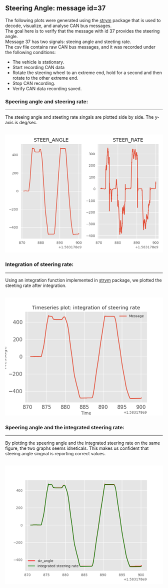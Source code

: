 ## Steering Angle: message id=37

The following plots were generated using the [strym](https://github.com/jmscslgroup/strym) package that is used to decode, visualize, and analyse CAN bus messages.<br/> 
The goal here is to verify that the message with id 37 provides the steering angle.<br/> Message 37 has two signals: steeing angle and steeting rate.<br/> The csv file contains raw CAN bus messages, and it was recorded under the following conditions:
+ The vehicle is stationary. 
+ Start recording CAN data
+ Rotate the steering wheel to an extreme end, hold for a second and then rotate to the other extreme end.
+ Stop CAN recording.
+ Verify CAN data recording saved.


### Speering angle and steering rate:
--- 
The steeing angle and steeting rate singals are plotted side by side. The y-axis is deg/sec.
 
![Steering Angle](steering_angle.png)
---

### Integration of steering rate:
---
Using an integration function implemented in [strym](https://github.com/jmscslgroup/strym) package, we plotted the steeting rate after integration.

![Steering Angle](integ_rate.png)
---

### Speering angle and the integrated steering rate:
---
By plotting the speering angle and the integrated steering rate on the same figure, the two graphs seems idneticals. This makes us confident that steeing angle singnal is reporting correct values.

![Steering Angle](steering_integRate.png)
---
